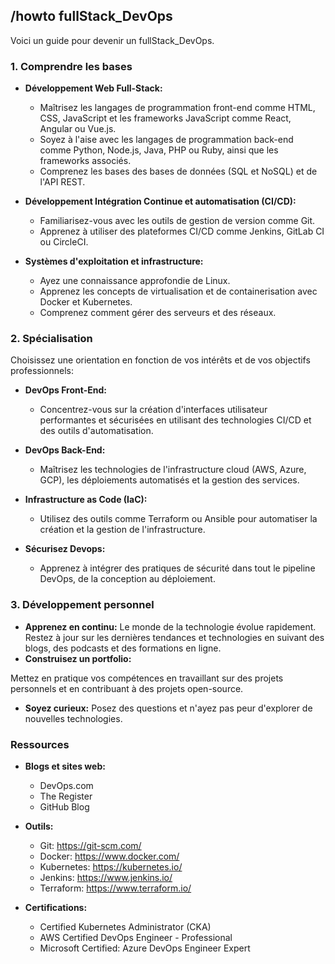 ## /howto fullStack_DevOps  

Voici un guide pour devenir un fullStack_DevOps.

### 1. **Comprendre les bases**

* **Développement Web Full-Stack:**

    * Maîtrisez les langages de programmation front-end comme HTML, CSS, JavaScript et les frameworks JavaScript comme React, Angular ou Vue.js.
    * Soyez à l'aise avec les langages de programmation back-end comme Python, Node.js, Java, PHP ou Ruby, ainsi que les frameworks associés.
    * Comprenez les bases des bases de données (SQL et NoSQL) et de l'API REST.

* **Développement Intégration Continue et automatisation (CI/CD):**

    * Familiarisez-vous avec les outils de gestion de version comme Git.
    * Apprenez à utiliser des plateformes CI/CD comme Jenkins, GitLab CI ou CircleCI.

* **Systèmes d'exploitation et infrastructure:**

    * Ayez une connaissance approfondie de Linux.
    * Apprenez les concepts de virtualisation et de containerisation avec Docker et Kubernetes.
    * Comprenez comment gérer des serveurs et des réseaux.

### 2. **Spécialisation**

 Choisissez une orientation en fonction de vos intérêts et de vos objectifs professionnels:

* **DevOps Front-End:**

    * Concentrez-vous sur la création d'interfaces utilisateur performantes et sécurisées en utilisant des technologies CI/CD et des outils d'automatisation.

* **DevOps Back-End:**

    * Maîtrisez les technologies de l'infrastructure cloud (AWS, Azure, GCP), les déploiements automatisés et la gestion des services.

* **Infrastructure as Code (IaC):**

    * Utilisez des outils comme Terraform ou Ansible pour automatiser la création et la gestion de l'infrastructure.

* **Sécurisez Devops:**

    * Apprenez à intégrer des pratiques de sécurité dans tout le pipeline DevOps, de la conception au déploiement.

### 3. **Développement personnel**

* **Apprenez en continu:** Le monde de la technologie évolue rapidement. Restez à jour sur les dernières tendances et technologies en suivant des blogs, des podcasts et des formations en ligne.
* **Construisez un portfolio:**

 Mettez en pratique vos compétences en travaillant sur des projets personnels et en contribuant à des projets open-source.
* **Soyez curieux:** Posez des questions et n'ayez pas peur d'explorer de nouvelles technologies.

### Ressources

* **Blogs et sites web:**

   * DevOps.com
   * The Register 
   * GitHub Blog 
* **Outils:**

   * Git: https://git-scm.com/
   * Docker: https://www.docker.com/
   * Kubernetes: https://kubernetes.io/
   * Jenkins: https://www.jenkins.io/
   * Terraform: https://www.terraform.io/
* **Certifications:**

   * Certified Kubernetes Administrator (CKA) 
   * AWS Certified DevOps Engineer - Professional 
   * Microsoft Certified: Azure DevOps Engineer Expert





